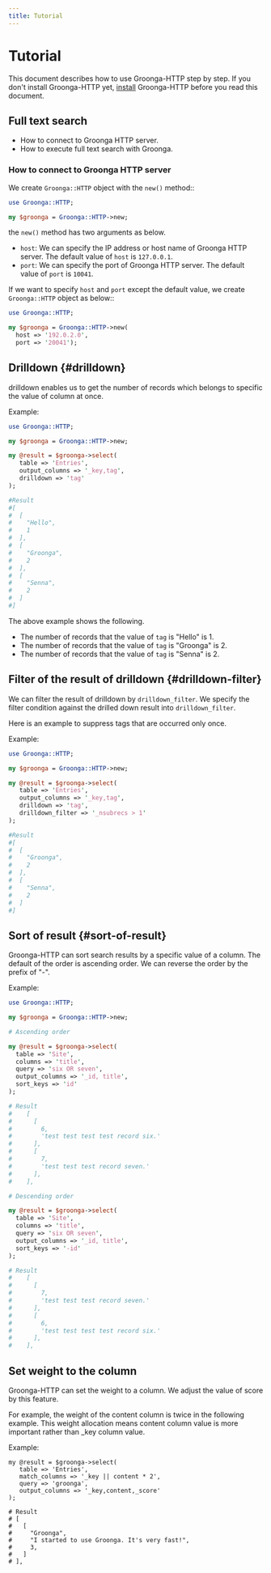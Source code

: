 ```yaml
---
title: Tutorial
---
```


# Tutorial

This document describes how to use Groonga-HTTP step by step.
If you don't install Groonga-HTTP yet, [install][install] Groonga-HTTP before you read this document.

## Full text search

  * How to connect to Groonga HTTP server.
  * How to execute full text search with Groonga.

### How to connect to Groonga HTTP server

We create ``Groonga::HTTP`` object with the ``new()`` method::

```perl
use Groonga::HTTP;

my $groonga = Groonga::HTTP->new;
```

the ``new()`` method has two arguments as below.

* ``host``: We can specify the IP address or host name of Groonga HTTP server.
            The default value of ``host`` is ``127.0.0.1``.
* ``port``: We can specify the port of Groonga HTTP server.
            The default value of ``port`` is ``10041``.

If we want to specify ``host`` and ``port`` except the default value, we create ``Groonga::HTTP`` object as below::

```perl
use Groonga::HTTP;

my $groonga = Groonga::HTTP->new(
  host => '192.0.2.0',
  port => '20041');
```

## Drilldown {#drilldown}

drilldown enables us to get the number of records which belongs to specific the value of column at once.

Example:

```perl
use Groonga::HTTP;

my $groonga = Groonga::HTTP->new;

my @result = $groonga->select(
   table => 'Entries',
   output_columns => '_key,tag',
   drilldown => 'tag'
);

#Result
#[
#  [
#    "Hello",
#    1
#  ],
#  [
#    "Groonga",
#    2
#  ],
#  [
#    "Senna",
#    2
#  ]
#]
```

The above example shows the following.

  * The number of records that the value of ``tag`` is "Hello" is 1.
  * The number of records that the value of ``tag`` is "Groonga" is 2.
  * The number of records that the value of ``tag`` is "Senna" is 2.

## Filter of the result of drilldown {#drilldown-filter}

We can filter the result of drilldown by ``drilldown_filter``.
We specify the filter condition against the drilled down result into ``drilldown_filter``.

Here is an example to suppress tags that are occurred only once.

Example:

```perl
use Groonga::HTTP;

my $groonga = Groonga::HTTP->new;

my @result = $groonga->select(
   table => 'Entries',
   output_columns => '_key,tag',
   drilldown => 'tag',
   drilldown_filter => '_nsubrecs > 1'
);

#Result
#[
#  [
#    "Groonga",
#    2
#  ],
#  [
#    "Senna",
#    2
#  ]
#]
```

## Sort of result {#sort-of-result}

Groonga-HTTP can sort search results by a specific value of a column.
The default of the order is ascending order.
We can reverse the order by the prefix of "-".

Example:

```perl
use Groonga::HTTP;

my $groonga = Groonga::HTTP->new;

# Ascending order

my @result = $groonga->select(
  table => 'Site',
  columns => 'title',
  query => 'six OR seven',
  output_columns => '_id, title',
  sort_keys => 'id'
);

# Result
#    [
#      [
#        6,
#        'test test test test record six.'
#      ],
#      [
#        7,
#        'test test test record seven.'
#      ],
#    ],

# Descending order

my @result = $groonga->select(
  table => 'Site',
  columns => 'title',
  query => 'six OR seven',
  output_columns => '_id, title',
  sort_keys => '-id'
);

# Result
#    [
#      [
#        7,
#        'test test test record seven.'
#      ],
#      [
#        6,
#        'test test test test record six.'
#      ],
#    ],

```

## Set weight to the column

Groonga-HTTP can set the weight to a column.
We adjust the value of score by this feature.

For example, the weight of the content column is twice in the following example.
This weight allocation means content column value is more important rather than _key column value.

Example:

```
my @result = $groonga->select(
   table => 'Entries',
   match_columns => '_key || content * 2',
   query => 'groonga',
   output_columns => '_key,content,_score'
);

# Result
# [
#   [
#     "Groonga",
#     "I started to use Groonga. It's very fast!",
#     3,
#   ]
# ],
```

[install]:../install/
